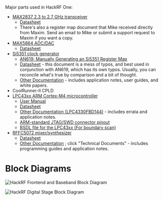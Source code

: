 Major parts used in HackRF One:

* [MAX2837 2.3 to 2.7 GHz transceiver](http://www.maxim-ic.com/datasheet/index.mvp/id/5452/t/al)
  * [Datasheet](http://datasheets.maxim-ic.com/en/ds/MAX2837.pdf)
  * There's also a register map document that Mike received directly from Maxim. Send an email to Mike or submit a support request to Maxim if you want a copy.
* [MAX5864 ADC/DAC](http://www.maxim-ic.com/datasheet/index.mvp/id/3946/t/do)
  * [Datasheet](http://datasheets.maxim-ic.com/en/ds/MAX5864.pdf)
* [Si5351 clock generator](http://www.silabs.com/products/clocksoscillators/clock-generator/Pages/lvcmos-clocks-5-outputs.aspx)
  * [AN619: Manually Generating an Si5351 Register Map](http://www.silabs.com/Support%20Documents/TechnicalDocs/AN619.pdf)
  * [Datasheet](http://www.silabs.com/Support%20Documents/TechnicalDocs/Si5351.pdf) - this document is a mess of typos, and best used in conjunction with AN619, which has its own typos. Usually, you can reconcile what's true by comparison and a bit of thought.
  * [Other Documentation](http://www.silabs.com/products/clocksoscillators/clock-generators-and-buffers/Pages/clock+vcxo.aspx) - includes application notes, user guides, and white papers.
* CoolRunner-II CPLD
* [LPC43xx ARM Cortex-M4 microcontroller](http://www.nxp.com/products/microcontrollers-and-processors/arm-processors/lpc-arm-cortex-m-mcus/lpc-dual-core-cortex-m0-m4f/lpc4300:MC_1403790133078)
  * [User Manual](http://www.nxp.com/documents/user_manual/UM10503.pdf)
  * [Datasheet](http://www.nxp.com/documents/data_sheet/LPC4350_30_20_10.pdf)
  * [Other Documentation (LPC4330FBD144)](http://www.nxp.com/products/microcontrollers/cortex_m4/lpc4300/LPC4330FBD144.html#documentation) - includes errata and application notes.
  * [ARM-standard JTAG/SWD connector pinout](http://www.keil.com/support/man/docs/ulink2/ulink2_hw_connectors.htm)
  * [BSDL file for the LPC43xx (For boundary scan)](http://www.lpcware.com/system/files/LPC18xx_43xx%20BSDL%20files%2020121127_0.zip)
* [RFFC5072 mixer/synthesizer](http://www.rfmd.com/store/rffc5072-1.html)
  * [Datasheet](http://www.rfmd.com/CS/Documents/RFFC5071_2DS.pdf)
  * [Other Documentation](http://www.rfmd.com/store/rffc5072-1.html) ; click "Technical Documents" - includes programming guides and application notes.

Block Diagrams
==============

![HackRF Frontend and Baseband Block Diagram](https://raw.github.com/mossmann/hackrf/master/doc/wiki/images/hackrf_blockdiagram-frontend_baseband.png)

![HackRF Digital Stage Block Diagram](https://raw.github.com/mossmann/hackrf/master/doc/wiki/images/hackrf_blockdiagram-digital.png)